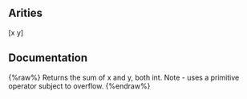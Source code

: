 ## Arities
[x y]

## Documentation
{%raw%}
Returns the sum of x and y, both int.
  Note - uses a primitive operator subject to overflow.
{%endraw%}
